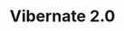 ---
layout: default
title: Vibernate 2.0
modal-id: 1
coverImg: vibernate-1.png
duration: March 2015 - May 2015
platform: Android
tools: IntelliJ, Git, Android SDK
description: <img src="img/portfolio/vibernate-1.png" class="img-responsive img-centered" alt="vibernate poster"><img src="img/portfolio/vibernate-2.png" class="img-responsive img-centered" alt="vibernate screenshots">The Vibernate app lets you schedule your phone to automatically switch from ringtone to vibrate/silent and back again!<br><br>Got lectures every Monday and Friday from 8-10? Simply set up a Vibernate timer and forget about interrupting class for the rest of the year! And don't worry about missing any calls. Vibernate will conveniently set your phone back to its normal ringtone right after class. This app will keep your phone quiet only when you want it to be!
tasks: <ul class="text-left"><li>Implemented the core functionality of the app that controls the device’s ring tone mode by issuing Pending Intents and using Broadcast Receivers to trigger actions at a specified time.</li><li>Implemented a tutorial for new users that gets triggered when the app is launched for the first time. The tutorial goes over the key features of the app.</li><li>Implemented the activity which allows users to create and modify timers.</li><li>Worked with a designer in the design of the UX/UI of the app</li><li>Published the app to the Play store.</li></ul>
links:  <div class=""><ul class="list-inline"><li><a href="https://github.com/UBC-CS310-2014w1/WheresTheFood" class="btn-social-dark btn-outline-dark"><i class="fa fa-fw fa-github"></i></a></li><li><a href="https://play.google.com/store/apps/details?id=com.napontaratan.vibernate" class="btn-social-dark btn-outline-dark"><i class="fa fa-fw fa-external-link-square"></i></a></li></ul></div>

---